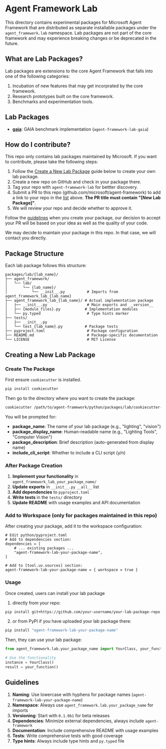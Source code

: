 # Agent Framework Lab

This directory contains experimental packages for Microsoft Agent Framework that are distributed as separate installable packages under the `agent_framework.lab` namespace.
Lab packages are not part of the core framework and may experience breaking changes or be deprecated in the future.

## What are Lab Packages?

Lab packages are extensions to the core Agent Framework that falls into
one of the following categories:

1. Incubation of new features that may get incorprated by the core framework.
2. Research prototypes built on the core framework.
3. Benchmarks and experimentation tools.

## Lab Packages

- [**gaia**](./gaia/): GAIA benchmark implementation (`agent-framework-lab-gaia`)

## How do I contribute?

This repo only contains lab packages maintained by Microsoft.
If you want to contribute, please take the following steps:

1. Follow the [Create a New Lab Package](#create-new-lab-package) guide
   below to create your own lab package.
2. Create a new repo on GitHub and check in your package there.
3. Tag your repo with `agent-framework-lab` for bettter discovery.
4. Submit a PR to this repo (github.com/microsoft/agent-framework)
   to add a link to your repo in the [list](#lab-packages) above.
   **The PR title must contain "[New Lab Package]"**.
5. We will review your repo and decide whether to approve it.

Follow the [guidelines](#guidelines) when you create your package, our decision
to accept your PR will be based on your idea as well as the quality of your
code.

We may decide to maintain your package in this repo. In that case, we will
contact you directly.

## Package Structure

Each lab package follows this structure:

```
packages/lab/{lab_name}/
├── agent_framework/
│   └── lab/
│       └── {lab_name}/
│           └── __init__.py          # Imports from agent_framework_lab_{lab_name}
├── agent_framework_lab_{lab_name}/ # Actual implementation package
│   ├── __init__.py                  # Main exports and __version__
│   ├── {module_files}.py           # Implementation modules
│   └── py.typed                     # Type hints marker
├── tests/
│   ├── __init__.py
│   └── test_{lab_name}.py          # Package tests
├── pyproject.toml                   # Package configuration
├── README.md                        # Package-specific documentation
└── LICENSE                          # MIT License
```

## Creating a New Lab Package

### Create The Package

First ensure `cookiecutter` is installed.

```bash
pip install cookiecutter
```

Then go to the directory where you want to create the package:

```bash
cookiecutter /path/to/agent-framework/python/packages/lab/cookiecutter-agent-framework-lab
```

You will be prompted for:

- **package_name**: The name of your lab package (e.g., "lighting", "vision")
- **package_display_name**: Human-readable name (e.g., "Lighting Tools", "Computer Vision")
- **package_description**: Brief description (auto-generated from display name)
- **include_cli_script**: Whether to include a CLI script (y/n)

### After Package Creation

1. **Implement your functionality** in `agent_framework_lab_your_package_name/`
2. **Update exports** in `__init__.py` `__all__` list
3. **Add dependencies** to `pyproject.toml`
4. **Write tests** in the `tests/` directory
5. **Update README** with usage examples and API documentation

### Add to Workspace (only for packages maintained in this repo)

After creating your package, add it to the workspace configuration:

```
# Edit python/pyproject.toml
# Add to dependencies section:
dependencies = [
    # ... existing packages ...
    "agent-framework-lab-your-package-name",
]

# Add to [tool.uv.sources] section:
agent-framework-lab-your-package-name = { workspace = true }
```

### Usage

Once created, users can install your lab package

1. directly from your repo:

```bash
pip install git+https://github.com/your-username/your-lab-package-repo.git
```

2. or from PyPI if you have uploaded your lab package there:

```bash
pip install "agent-framework-lab-your-package-name"
```

Then, they can use your lab package:

```python
from agent_framework.lab.your_package_name import YourClass, your_function

# Use the functionality
instance = YourClass()
result = your_function()
```

## Guidelines

1. **Naming**: Use lowercase with hyphens for package names (`agent-framework-lab-your-package-name`)
2. **Namespace**: Always use `agent_framework.lab.your_package_name` for imports
3. **Versioning**: Start with `0.1.0b1` for beta releases
4. **Dependencies**: Minimize external dependencies, always include `agent-framework`
5. **Documentation**: Include comprehensive README with usage examples
6. **Tests**: Write comprehensive tests with good coverage
7. **Type hints**: Always include type hints and `py.typed` file
